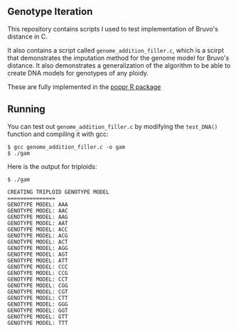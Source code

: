 ## Genotype Iteration

This repository contains scripts I used to test implementation of Bruvo's 
distance in C.

It also contains a script called `genome_addition_filler.c`, which is a scirpt
that demonstrates the imputation method for the genome model for Bruvo's 
distance. It also demonstrates a generalization of the algorithm to be able to
create DNA models for genotypes of any ploidy. 

These are fully implemented in the [poppr R package](https://github.com/grunwaldlab/poppr)

## Running

You can test out `genome_addition_filler.c` by modifying the `test_DNA()` 
function and compiling it with gcc:

```
$ gcc genome_addition_filler.c -o gam
$ ./gam
```

Here is the output for triploids:

```
$ ./gam

CREATING TRIPLOID GENOTYPE MODEL
===============
GENOTYPE MODEL:	AAA
GENOTYPE MODEL:	AAC
GENOTYPE MODEL:	AAG
GENOTYPE MODEL:	AAT
GENOTYPE MODEL:	ACC
GENOTYPE MODEL:	ACG
GENOTYPE MODEL:	ACT
GENOTYPE MODEL:	AGG
GENOTYPE MODEL:	AGT
GENOTYPE MODEL:	ATT
GENOTYPE MODEL:	CCC
GENOTYPE MODEL:	CCG
GENOTYPE MODEL:	CCT
GENOTYPE MODEL:	CGG
GENOTYPE MODEL:	CGT
GENOTYPE MODEL:	CTT
GENOTYPE MODEL:	GGG
GENOTYPE MODEL:	GGT
GENOTYPE MODEL:	GTT
GENOTYPE MODEL:	TTT

```
